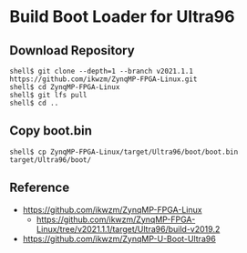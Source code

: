 Build Boot Loader for Ultra96
====================================================================================

## Download Repository

```console
shell$ git clone --depth=1 --branch v2021.1.1 https://github.com/ikwzm/ZynqMP-FPGA-Linux.git
shell$ cd ZynqMP-FPGA-Linux
shell$ git lfs pull
shell$ cd ..
```

## Copy boot.bin

```console
shell$ cp ZynqMP-FPGA-Linux/target/Ultra96/boot/boot.bin target/Ultra96/boot/
```

## Reference

* https://github.com/ikwzm/ZynqMP-FPGA-Linux
  - https://github.com/ikwzm/ZynqMP-FPGA-Linux/tree/v2021.1.1/target/Ultra96/build-v2019.2
* https://github.com/ikwzm/ZynqMP-U-Boot-Ultra96

